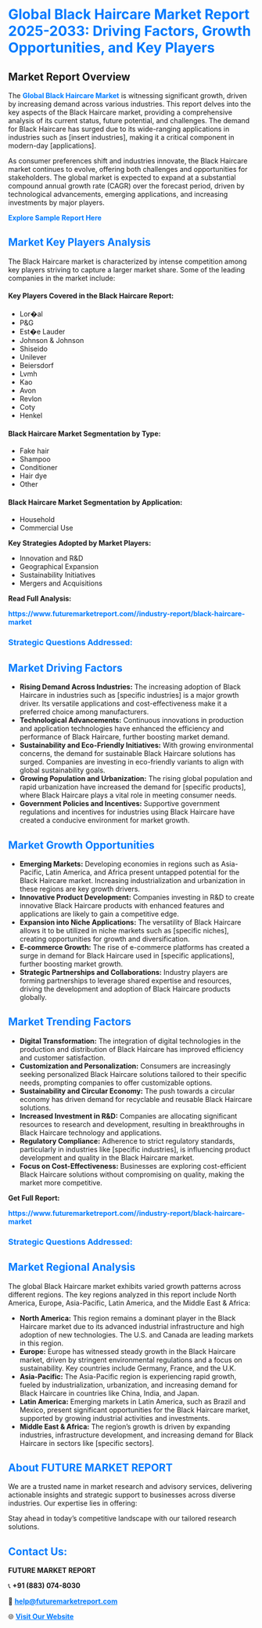 <h1 style="color: #007BFF;">Global Black Haircare Market Report 2025-2033: Driving Factors, Growth Opportunities, and Key Players</h1>

<section id="overview">
<h2>Market Report Overview</h2>
<p>The <a href="https://www.futuremarketreport.com//industry-report/black-haircare-market" style="color: #007BFF; text-decoration: none;"><strong>Global Black Haircare Market</strong></a> is witnessing significant growth, driven by increasing demand across various industries. This report delves into the key aspects of the Black Haircare market, providing a comprehensive analysis of its current status, future potential, and challenges. The demand for Black Haircare has surged due to its wide-ranging applications in industries such as [insert industries], making it a critical component in modern-day [applications].</p>
<p>As consumer preferences shift and industries innovate, the Black Haircare market continues to evolve, offering both challenges and opportunities for stakeholders. The global market is expected to expand at a substantial compound annual growth rate (CAGR) over the forecast period, driven by technological advancements, emerging applications, and increasing investments by major players.</p>
</section>

<section id="overview">
<p><a href="https://www.futuremarketreport.com//request-sample/reportId=56316" style="color: #007BFF; text-decoration: none;"><strong>Explore Sample Report Here</strong></a></p>
</section>

<section id="key-players">
<h2 style="color: #007BFF;">Market Key Players Analysis</h2>
<p>The Black Haircare market is characterized by intense competition among key players striving to capture a larger market share. Some of the leading companies in the market include:</p>
<h4>Key Players Covered in the Black Haircare Report:</h4>
<ul><li>Lor�al</li><li>P&amp;G</li><li>Est�e Lauder</li><li>Johnson &amp; Johnson</li><li>Shiseido</li><li>Unilever</li><li>Beiersdorf</li><li>Lvmh</li><li>Kao</li><li>Avon</li><li>Revlon</li><li>Coty</li><li>Henkel</li></ul>
<h4>Black Haircare Market Segmentation by Type:</h4>
<ul><li>Fake hair</li><li>Shampoo</li><li>Conditioner</li><li>Hair dye</li><li>Other</li></ul>

<h4>Black Haircare Market Segmentation by Application:</h4>
<ul><li>Household</li><li>Commercial Use</li></ul>
<p><strong>Key Strategies Adopted by Market Players:</strong></p>
<ul>
<li>Innovation and R&D</li>
<li>Geographical Expansion</li>
<li>Sustainability Initiatives</li>
<li>Mergers and Acquisitions</li>
</ul>
</section>

<section>
<p><strong>Read Full Analysis: </strong></p><a href="https://www.futuremarketreport.com//industry-report/black-haircare-market" style="color: #007BFF; text-decoration: none;"><strong>https://www.futuremarketreport.com//industry-report/black-haircare-market</strong></a>
<h3 style="color: #007BFF;">Strategic Questions Addressed:</h3>
</section>

<section id="driving-factors">
<h2 style="color: #007BFF;">Market Driving Factors</h2>
<ul>
<li><strong>Rising Demand Across Industries:</strong> The increasing adoption of Black Haircare in industries such as [specific industries] is a major growth driver. Its versatile applications and cost-effectiveness make it a preferred choice among manufacturers.</li>
<li><strong>Technological Advancements:</strong> Continuous innovations in production and application technologies have enhanced the efficiency and performance of Black Haircare, further boosting market demand.</li>
<li><strong>Sustainability and Eco-Friendly Initiatives:</strong> With growing environmental concerns, the demand for sustainable Black Haircare solutions has surged. Companies are investing in eco-friendly variants to align with global sustainability goals.</li>
<li><strong>Growing Population and Urbanization:</strong> The rising global population and rapid urbanization have increased the demand for [specific products], where Black Haircare plays a vital role in meeting consumer needs.</li>
<li><strong>Government Policies and Incentives:</strong> Supportive government regulations and incentives for industries using Black Haircare have created a conducive environment for market growth.</li>
</ul>
</section>

<section id="growth-opportunities">
<h2 style="color: #007BFF;">Market Growth Opportunities</h2>
<ul>
<li><strong>Emerging Markets:</strong> Developing economies in regions such as Asia-Pacific, Latin America, and Africa present untapped potential for the Black Haircare market. Increasing industrialization and urbanization in these regions are key growth drivers.</li>
<li><strong>Innovative Product Development:</strong> Companies investing in R&D to create innovative Black Haircare products with enhanced features and applications are likely to gain a competitive edge.</li>
<li><strong>Expansion into Niche Applications:</strong> The versatility of Black Haircare allows it to be utilized in niche markets such as [specific niches], creating opportunities for growth and diversification.</li>
<li><strong>E-commerce Growth:</strong> The rise of e-commerce platforms has created a surge in demand for Black Haircare used in [specific applications], further boosting market growth.</li>
<li><strong>Strategic Partnerships and Collaborations:</strong> Industry players are forming partnerships to leverage shared expertise and resources, driving the development and adoption of Black Haircare products globally.</li>
</ul>
</section>

<section id="trending-factors">
<h2 style="color: #007BFF;">Market Trending Factors</h2>
<ul>
<li><strong>Digital Transformation:</strong> The integration of digital technologies in the production and distribution of Black Haircare has improved efficiency and customer satisfaction.</li>
<li><strong>Customization and Personalization:</strong> Consumers are increasingly seeking personalized Black Haircare solutions tailored to their specific needs, prompting companies to offer customizable options.</li>
<li><strong>Sustainability and Circular Economy:</strong> The push towards a circular economy has driven demand for recyclable and reusable Black Haircare solutions.</li>
<li><strong>Increased Investment in R&D:</strong> Companies are allocating significant resources to research and development, resulting in breakthroughs in Black Haircare technology and applications.</li>
<li><strong>Regulatory Compliance:</strong> Adherence to strict regulatory standards, particularly in industries like [specific industries], is influencing product development and quality in the Black Haircare market.</li>
<li><strong>Focus on Cost-Effectiveness:</strong> Businesses are exploring cost-efficient Black Haircare solutions without compromising on quality, making the market more competitive.</li>
</ul>
</section>

<section>
<p><strong>Get Full Report: </strong></p><a href="https://www.futuremarketreport.com//industry-report/black-haircare-market" style="color: #007BFF; text-decoration: none;"><strong>https://www.futuremarketreport.com//industry-report/black-haircare-market</strong></a>
<h3 style="color: #007BFF;">Strategic Questions Addressed:</h3>
</section>


<section id="regional-analysis">
<h2 style="color: #007BFF;">Market Regional Analysis</h2>
<p>The global Black Haircare market exhibits varied growth patterns across different regions. The key regions analyzed in this report include North America, Europe, Asia-Pacific, Latin America, and the Middle East & Africa:</p>
<ul>
<li><strong>North America:</strong> This region remains a dominant player in the Black Haircare market due to its advanced industrial infrastructure and high adoption of new technologies. The U.S. and Canada are leading markets in this region.</li>
<li><strong>Europe:</strong> Europe has witnessed steady growth in the Black Haircare market, driven by stringent environmental regulations and a focus on sustainability. Key countries include Germany, France, and the U.K.</li>
<li><strong>Asia-Pacific:</strong> The Asia-Pacific region is experiencing rapid growth, fueled by industrialization, urbanization, and increasing demand for Black Haircare in countries like China, India, and Japan.</li>
<li><strong>Latin America:</strong> Emerging markets in Latin America, such as Brazil and Mexico, present significant opportunities for the Black Haircare market, supported by growing industrial activities and investments.</li>
<li><strong>Middle East & Africa:</strong> The region’s growth is driven by expanding industries, infrastructure development, and increasing demand for Black Haircare in sectors like [specific sectors].</li>
</ul>
</section>

<footer>
<h2 style="color: #007BFF;">About FUTURE MARKET REPORT</h2>
<p>We are a trusted name in market research and advisory services, delivering actionable insights and strategic support to businesses across diverse industries. Our expertise lies in offering:</p>

<p>Stay ahead in today’s competitive landscape with our tailored research solutions.</p>

<h2 style="color: #007BFF;">Contact Us:</h2>
<p><strong>FUTURE MARKET REPORT</strong></p>
<p>📞 <strong>+91 (883) 074-8030</strong></p>
<p>📧 <strong><a href="mailto:help@futuremarketreport.com" style="color: #007BFF;">help@futuremarketreport.com</a></strong></p>
<p>🌐 <strong><a href="https://www.futuremarketreport.com/" style="color: #007BFF;">Visit Our Website</a></strong></p>
</footer>